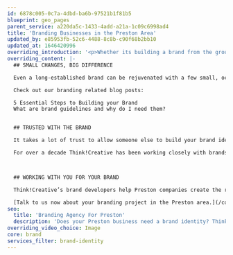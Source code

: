 ```yaml
---
id: 6878c005-0c7a-4dbd-ba6b-97521b1f81b5
blueprint: geo_pages
parent_service: a220da5c-1433-4add-a21a-1c09c6998ad4
title: 'Branding Businesses in the Preston Area'
updated_by: e85953fb-52c6-4488-8c8b-c90f68b2bb10
updated_at: 1646420996
overriding_introduction: '<p>Whether its building a brand from the ground up, breathing new life into an old one, or keeping messages to brand guidelines, Think!Creative has over a decade of experience in helping brand Preston businesses.</p>'
overriding_content: |-
  ## SMALL CHANGES, BIG DIFFERENCE

  Even a long-established brand can be rejuvenated with a few small, occasional changes. When you partner with our brand experts you are working with a team who not only know how to build a brand from the ground up, but also how to take what’s great about an established Preston brand and make it work better.

  Check out our branding related blog posts:

  5 Essential Steps to Building your Brand
  What are brand guidelines and why do I need them?


  ## TRUSTED WITH THE BRAND

  It takes a lot of trust to allow someone else to build your brand identity. That’s exactly the trust that ParkingEye, Utiligroup, Evolution and more placed in us. They wanted Think!Creative’s branding experts to build their brand identity from the ground up.

  For over a decade Think!Creative has been working closely with brands in the Preston area such as BAE Systems, Utiligroup, ParkingEye, and With Love From Josie. All these companies have a strong brand identity and they trust us to reinforce that identity every time they return for us for new material. [Check out our portfolio here](/work)



  ## WORKING WITH YOU FOR YOUR BRAND

  Think!Creative’s brand developers help Preston companies create the right public or employee facing image, with the right tone of voice in company material that really reflects your business. Our brand management experts will make sure your brand message stays strong in every piece of material you release. And our brand consultants are always on hand to assess the direction of your branding.

  [Talk to us now about your branding project in the Preston area.](/contact)
seo:
  title: 'Branding Agency For Preston'
  description: 'Does your Preston business need a brand identity? Think!Creative''s Brand Creation Experts are on hand to help whatever stage you''re at. Call us on 01253 297900.'
overriding_video_choice: Image
core: brand
services_filter: brand-identity
---
```

